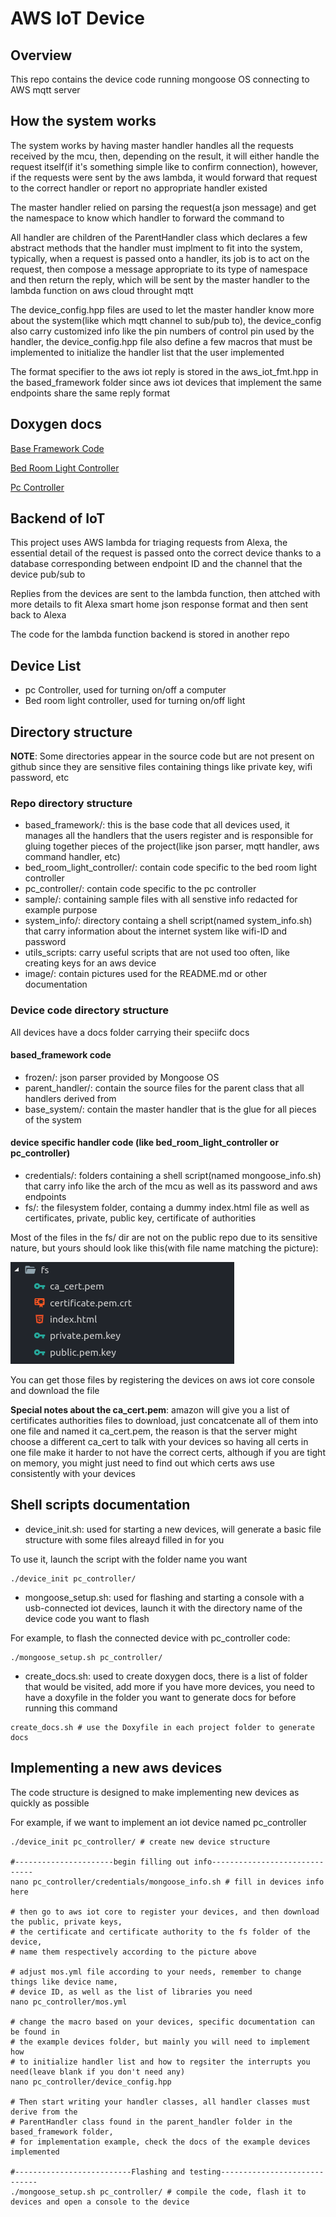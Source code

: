 # AWS IoT Device

## Overview

This repo contains the device code running mongoose OS connecting to AWS mqtt server

## How the system works

The system works by having master handler handles all the requests received by the mcu, then, depending on the result, it will either handle the request itself(if it's something simple like to confirm connection), however, if the requests were sent by the aws lambda, it would forward that request to the correct handler or report no appropriate handler existed

The master handler relied on parsing the request(a json message) and get the namespace to know which handler to forward the command to

All handler are children of the ParentHandler class which declares a few abstract methods that the handler must implment to fit into the system, typically, when a request is passed onto a handler, its job is to act on the request, then compose a message appropriate to its type of namespace and then return the reply, which will be sent by the master handler to the lambda function on aws cloud throught mqtt

The device_config.hpp files are used to let the master handler know more about the system(like which mqtt channel to sub/pub to), the device_config also carry customized info like the pin numbers of control pin used by the handler, the device_config.hpp file also define a few macros that must be implemented to initialize the handler list that the user implemented

The format specifier to the aws iot reply is stored in the aws_iot_fmt.hpp in the based_framework folder since aws iot devices that implement the same endpoints share the same reply format

## Doxygen docs

[Base Framework Code](https://rawgit.com/khoitd1997/aws_iot_device/master/base_framework/docs/html/index.html)

[Bed Room Light Controller](https://rawgit.com/khoitd1997/aws_iot_device/master/bed_room_light_controller/docs/html/index.html)

[Pc Controller](https://rawgit.com/khoitd1997/aws_iot_device/master/pc_controller/docs/html/index.html)

## Backend of IoT

This project uses AWS lambda for triaging requests from Alexa, the essential detail of the request is passed onto the correct device thanks to a database corresponding between endpoint ID and the channel that the device pub/sub to

Replies from the devices are sent to the lambda function, then attched with more details to fit Alexa smart home json response format and then sent back to Alexa

The code for the lambda function backend is stored in another repo

## Device List

- pc Controller, used for turning on/off a computer
- Bed room light controller, used for turning on/off light

## Directory structure

**NOTE**: Some directories appear in the source code but are not present on github since they are sensitive files containing things like private key, wifi password, etc

### Repo directory structure

- based_framework/: this is the base code that all devices used, it manages all the handlers that the users register and is responsible for gluing together pieces of the project(like json parser, mqtt handler, aws command handler, etc)
- bed_room_light_controller/: contain code specific to the bed room light controller
- pc_controller/: contain code specific to the pc controller
- sample/: containing sample files with all senstive info redacted for example purpose
- system_info/: directory containg a shell script(named system_info.sh) that carry information about the internet system like wifi-ID and password
- utils_scripts: carry useful scripts that are not used too often, like creating keys for an aws device
- image/: contain pictures used for the README.md or other documentation

### Device code directory structure

All devices have a docs folder carrying their speciifc docs

#### based_framework code

- frozen/: json parser provided by Mongoose OS
- parent_handler/: contain the source files for the parent class that all handlers derived from
- base_system/: contain the master handler that is the glue for all pieces of the system

#### device specific handler code (like bed_room_light_controller or pc_controller)

- credentials/: folders containing a shell script(named mongoose_info.sh) that carry info like the arch of the mcu as well as its password and aws endpoints
- fs/: the filesystem folder, containg a dummy index.html file as well as certificates, private, public key, certificate of authorities

Most of the files in the fs/ dir are not on the public repo due to its sensitive nature, but yours should look like this(with file name matching the picture):

![](image/2018-09-01-15-43-08.png)

You can get those files by registering the devices on aws iot core console and download the file

**Special notes about the ca_cert.pem**: amazon will give you a list of certificates authorities files to download, just concatcenate all of them into one file and named it ca_cert.pem, the reason is that the server might choose a different ca_cert to talk with your devices so having all certs in one file make it harder to not have the correct certs, although if you are tight on memory, you might just need to find out which certs aws use consistently with your devices

## Shell scripts documentation

- device_init.sh: used for starting a new devices, will generate a basic file structure with some files alreayd filled in for you

To use it, launch the script with the folder name you want

```shell
./device_init pc_controller/
```

- mongoose_setup.sh: used for flashing and starting a console with a usb-connected iot devices, launch it with the directory name of the device code you want to flash

For example, to flash the connected device with pc_controller code:

```shell
./mongoose_setup.sh pc_controller/
```

- create_docs.sh: used to create doxygen docs, there is a list of folder that would be visited, add more if you have more devices, you need to have a doxyfile in the folder you want to generate docs for before running this command

```shell
create_docs.sh # use the Doxyfile in each project folder to generate docs
```

## Implementing a new aws devices

The code structure is designed to make implementing new devices as quickly as possible

For example, if we want to implement an iot device named pc_controller

```shell
./device_init pc_controller/ # create new device structure

#----------------------begin filling out info------------------------------
nano pc_controller/credentials/mongoose_info.sh # fill in devices info here

# then go to aws iot core to register your devices, and then download the public, private keys,
# the certificate and certificate authority to the fs folder of the device,
# name them respectively according to the picture above

# adjust mos.yml file according to your needs, remember to change things like device name,
# device ID, as well as the list of libraries you need
nano pc_controller/mos.yml

# change the macro based on your devices, specific documentation can be found in
# the example devices folder, but mainly you will need to implement how
# to initialize handler list and how to regsiter the interrupts you need(leave blank if you don't need any)
nano pc_controller/device_config.hpp

# Then start writing your handler classes, all handler classes must derive from the
# ParentHandler class found in the parent_handler folder in the based_framework folder,
# for implementation example, check the docs of the example devices implemented

#--------------------------Flashing and testing-----------------------------
./mongoose_setup.sh pc_controller/ # compile the code, flash it to devices and open a console to the device
```
